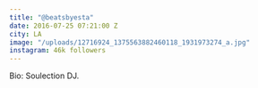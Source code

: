 ```yaml
---
title: "@beatsbyesta"
date: 2016-07-25 07:21:00 Z
city: LA
image: "/uploads/12716924_1375563882460118_1931973274_a.jpg"
instagram: 46k followers
---
```


Bio: Soulection DJ. 